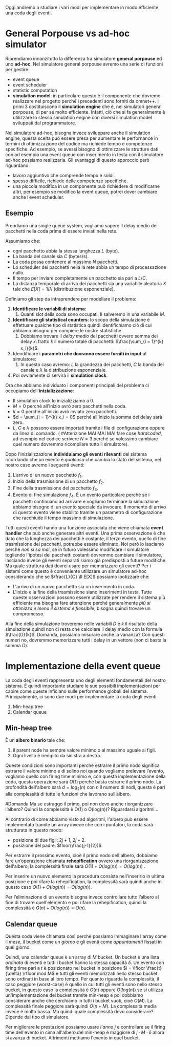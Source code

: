 Oggi andremo a studiare i vari modi per implementare in modo efficiente una coda degli eventi.
# General Porpouse vs ad-hoc simulator

Riprendiamo innanzitutto la differenza tra simulatore **general porpouse** ed uno **ad-hoc**.
Nel simulatore general porpouse avremo una serie di funzioni per gestire:
- event queue
- event scheduler
- statistic computation
- **simulation model**: in particolare questo è il componente che dovremo realizzare nel progetto perché i precedenti sono forniti da omnet++.
I primi 3 costituiscono il **simulation engine** che è, nei simulatori general porpouse, di per sé molto efficiente. Infatti, ciò che si fa generalmente è utilizzare lo stesso simulation engine con diversi simulation model sviluppati dal programmatore. 

Nel simulatore ad-hoc, bisogna invece sviluppare anche il simulation engine, questa scelta può essere presa per aumentare le perfornance in termini di ottimizzazione del codice ma richiede tempo e competenze specifiche. 
Ad esempio, se avessi bisogno di ottimizzare le strutture dati con ad esempio una event queue con inserimento in testa con il simulatore ad-hoc possiamo realizzarla. 
Gli svantaggi di questo approccio però riguardano:
- lavoro aggiuntivo che comprende tempo e soldi.
- spesso difficile, richiede delle competenze specifiche.
- una piccola modifica in un componente può richiedere di modificarne altri, per esempio se modifico la event queue, potrei dover cambiare anche l’event scheduler.

## Esempio

Prendiamo una single queue system, vogliamo sapere il delay medio dei pacchetti nella coda prima di essere inviati nella rete.

Assumiamo che:
- ogni pacchetto abbia la stessa lunghezza $L$ (byte).
- La banda del canale sia $C$ (bytes/s).
- La coda possa contenere al massimo $N$ pacchetti.
- Lo scheduler dei pacchetti nella la rete abbia un tempo di processazione nullo. 
- Il tempo per inviare completamente un pacchetto sia pari a $L/C$.
- La distanza temporale di arrivo dei pacchetti sia una variabile aleatoria $X$ tale che $E[X] = 1/\lambda$ (distribuzione esponenziale).

Definiamo gli step da intraprendere per modellare il problema: 
1. **Identificare le variabili di sistema**: 
	1. Quanti slot della coda sono occupati, li salveremo in una variabile $M$.
2. **Identificare gli statistical counters**: lo scopo della simulazione è effettuare qualche tipo di statistica quindi identifichiamo ciò di cui abbiamo bisogno per compiere le nostre statistiche.
	1. Dobbiamo trovare il *delay medio* dei pacchetti ovvero somma dei delay $x_i$ fratto $k$ il numero totale di pacchetti:  $\frac{\sum_{i = 1}^{k} x_i}{k}$.
3. Idendificare i **parametri che dovranno essere forniti in input** al simulatore:
	1. In questo caso avremo: $L$ la grandezza dei pacchetti, $C$ la banda del canale e $\lambda$ la distribuzione esponenziale.
4. Poi ovviamente ci servirà il **simulation clock**.

Ora che abbiamo individuato i componenti principali del problema ci occupiamo dell'**inizializzazione**:
- Il simulation clock lo inizializziamo a 0.
- $M = 0$ perché all'inizio avrò zero pacchetti nella coda.
- $k = 0$ perché all'inizio avrò inviato zero pacchetti.
- $d = \sum_{i = 1}^{k} x_i = 0$ perché all'inizio la somma dei delay sarà zero.
- $L$, $C$ e $\lambda$ possono essere importati tramite i file di configurazione oppure da linea di comando. ( #Attenzione MAI MAI MAI fare cose *hardcoded*, ad esempio nel codice scrivere $N = 3$ perché se volessimo cambiare quel numero dovremmo ricompilare tutto il simulatore).

Dopo l'inizializzazione **individuiamo gli eventi rilevanti** del sistema ricordando che un evento è *qualcosa* che cambia lo stato del sistema, nel nostro caso avremo i seguenti eventi:
1. L’arrivo di un nuovo pacchetto $f_{1}$.
2. Inizio della trasmissione di un pacchetto $f_{2}$.
3. Fine della trasmissione del pacchetto $f_{3}$.
4. Evento di fine simulazione $f_{4}$. È un evento particolare perché se i pacchetti continuano ad arrivare e vogliamo terminare la simulazione abbiamo bisogno di un evento speciale da invocare. Il momento di arrivo di questo evento viene stabilito tramite un parametro di configurazione che racchiude il tempo massimo di simulazione. 

Tutti questi eventi hanno una funzione associata che viene chiamata **event handler** che può anche generare altri eventi. 
Una prima osservazione è che dato che la lunghezza dei pacchetti è costante, il terzo evento, quello di fine trasmissione dei pacchetti, potrebbe essere eliminato. Noi però lo lasciamo perché *non si sa mai*, se in futuro volessimo modificare il simulatore togliendo l'ipotesi dei pacchetti costanti dovremmo cambiare il simulatore, lasciando invece gli eventi separati siamo già predisposti a future modifiche. 
Ma quale struttura dati dovrei usare per memorizzare gli eventi? Per i sistemi come questo è conveniente utilizzare un simulatore ad-hoc considerando che se $\frac{L}{C} \ll E[X]$ possiamo ipotizzare che:
- L'arrivo di un nuovo pacchetto sia un inserimento in coda.
- L'inizio e la fine della trasmissione siano inserimenti in testa. 
Tutte queste osservazioni possono essere utilizzate per rendere il sistema più efficiente ma bisogna fare attenzione perché generalmente *più si ottimizza e meno il sistema è flessibile*, bisogna quindi trovare un compromesso.

Alla fine della simulazione troveremo nelle variabili $D$ e $k$ il risultato della simulazione quindi non ci resta che calcolare il delay medio con la formula $\frac{D}{k}$.
Domanda, possiamo misurare anche la varianza? Con questi numeri no, dovremmo memorizzare tutti i delay in un vettore (non ci basta la somma $D$).
# Implementazione della event queue

La coda degli eventi rappresenta uno degli elementi fondamentali del nostro sistema. È quindi importante studiare le sue possibili implementazioni per capire come queste inficiano sulle performance globali del sistema. 
Principalmente, ci sono due modi per implementare la coda degli eventi: 
1. Min-heap tree
2. Calendar queue
## Min-heap tree

È un **albero binario** tale che:
1. il parent node ha sempre valore minimo o al massimo uguale ai figli. 
2. Ogni livello è riempito da sinistra a destra. 

Queste condizioni sono importanti perché estrarre il primo nodo significa estrarre il valore minimo e di solino noi quando vogliamo prelevare l’evento, vogliamo quello con firing time minimo e, con questa implementazione della coda, questa operazione sarà $O(1)$ perché basta estrarre il primo nodo. 
La profondità dell'albero sarà $d = log_2(n)$ con $n$ il numero di nodi, questa è pari alla complessità di tutte le funzioni che lavorano sull’albero. 

#Domanda Ma se estraggo il primo, poi non devo anche riorganizzare l’albero? Quindi la complessità è O(1) o O(log(n))? Riguardarsi algoritmi...

Al contrario di come abbiamo visto ad algoritmi, l'albero può essere implementato tramite un array invece che con i puntatori, la coda sarà strutturata in questo modo:
- posizione di due figli: $2j + 1$, $2j +2$.
- posizione del padre: $floor(\frac{j-1}{2})$.

Per estrarre il prossimo evento, cioè il primo nodo dell'albero, dobbiamo fare un’operazione chiamata **rehepification** ovvero una riorganizzazione dell'albero, la complessità finale sarà $O(1) + O(log(n)) = O(log(n))$ .

Per inserire un nuovo elemento la procedura consiste nell'inserirlo in ultima posizione e poi rifare la rehepification, la complessità sarà quindi anche in questo caso $O(1) + O(log(n)) = O(log(n))$.

Per l’eliminazione di un evento bisogna invece controllare tutto l’albero al fine di trovare quell'elemento e poi rifare la rehepification, quindi la complessità è $O(n) + O(log(n)) = O(n)$.
## Calendar queue

Questa coda viene chiamata così perchè possiamo immaginare l'array come il *mese*, il bucket come un *giorno* e gli eventi come *appuntamenti* fissati in quel giorno. 

Quindi, una calendar queue è un array di $M$ bucket. 
Un bucket è una lista *ordinata* di eventi e tutti i bucket hanno la stessa capacità $\delta$.
Un evento con firing time pari a $t$ è posizionato nel bucket in posizione $i = \lfloor \frac{t}{\delta} \rfloor mod M$ e tutti gli eventi memorizzati nello stesso bucket sono ordinati in base al loro tempo. 
Per quanto riguarda la complessità, il caso peggiore (worst-case) è quello in cui tutti gli eventi sono nello stesso bucket, in questo caso la complessità è $O(n)$ oppure $O(log(n))$ se si utilizza un'implementazione del bucket tramite min-heap e poi dobbiamo considerare anche che cerchiamo in tutti i bucket vuoti, cioè $O(M)$. La complessità finale peggiore sarà quindi $O(n + M)$.
La complessità media invece è molto bassa.
Ma quindi quale complessità devo considerare? Dipende dal tipo di simulatore. 

Per migliorare le prestazioni possiamo usare *l'anno* $j$ e controllare se il firing time dell'evento in cima all'albero del min-heap è maggiore di $j \cdot M \cdot \delta$ allora si avanza di bucket. Altrimenti mettiamo l'evento in quel bucket. 